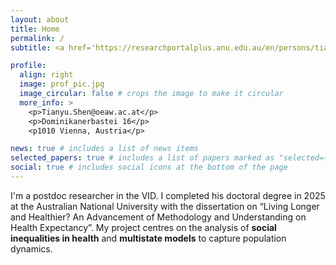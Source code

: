 ```yaml
---
layout: about
title: Home
permalink: /
subtitle: <a href='https://researchportalplus.anu.edu.au/en/persons/tianyu-shen'>Vienna Institute of Demography, Austrian Academy of Sciences</a> 

profile:
  align: right
  image: prof_pic.jpg
  image_circular: false # crops the image to make it circular
  more_info: >
    <p>Tianyu.Shen@oeaw.ac.at</p>
    <p>Dominikanerbastei 16</p>
    <p1010 Vienna, Austria</p>

news: true # includes a list of news items
selected_papers: true # includes a list of papers marked as "selected={true}"
social: true # includes social icons at the bottom of the page
---
```


I'm a postdoc researcher in the VID. I completed his doctoral degree in 2025 at the Australian National University with the dissertation on “Living Longer and Healthier? An Advancement of Methodology and Understanding on Health Expectancy”. My project centres on the analysis of **social inequalities in health** and **multistate models** to capture population dynamics. 




<!-- Write your biography here. Tell the world about yourself. Link to your favorite [subreddit](http://reddit.com). You can put a picture in, too. The code is already in, just name your picture `prof_pic.jpg` and put it in the `img/` folder.
# 
# Put your address / P.O. box / other info right below your picture. You can also disable any of these elements by editing `profile` property of the YAML header of your `_pages/about.md`. Edit `_bibliography/papers.bib` and Jekyll will render your [publications page](/al-folio/publications/) automatically.
# 
# Link to your social media connections, too. This theme is set up to use [Font Awesome icons](https://fontawesome.com/) and [Academicons](https://jpswalsh.github.io/academicons/), like the ones below. Add your Facebook, Twitter, LinkedIn, Google Scholar, or just disable all of them.-->
